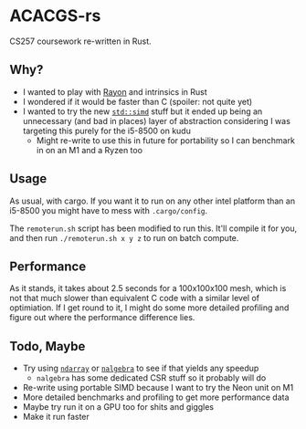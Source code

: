 # ACACGS-rs

CS257 coursework re-written in Rust.
 
## Why?
- I wanted to play with [Rayon](https://github.com/rayon-rs/rayon) and intrinsics in Rust
- I wondered if it would be faster than C (spoiler: not quite yet)
- I wanted to try the new [`std::simd`](https://doc.rust-lang.org/nightly/std/simd/index.html) stuff but it ended up being an unnecessary (and bad in places) layer of abstraction considering I was targeting this purely for the i5-8500 on kudu
  - Might re-write to use this in future for portability so I can benchmark in on an M1 and a Ryzen too

## Usage
As usual, with cargo. If you want it to run on any other intel platform than an i5-8500 you might have to mess with `.cargo/config`. 

The `remoterun.sh` script has been modified to run this. It'll compile it for you, and then run `./remoterun.sh x y z` to run on batch compute.

## Performance
As it stands, it takes about 2.5 seconds for a 100x100x100 mesh, which is not that much slower than equivalent C code with a similar level of optimiation. If I get round to it, I might do some more detailed profiling and figure out where the performance difference lies.

## Todo, Maybe
- Try using [`ndarray`](https://github.com/rust-ndarray/ndarray) or [`nalgebra`](https://nalgebra.org/) to see if that yields any speedup
  - `nalgebra` has some dedicated CSR stuff so it probably will do
- Re-write using portable SIMD because I want to try the Neon unit on M1
- More detailed benchmarks and profiling to get more performance data 
- Maybe try run it on a GPU too for shits and giggles
- Make it run faster